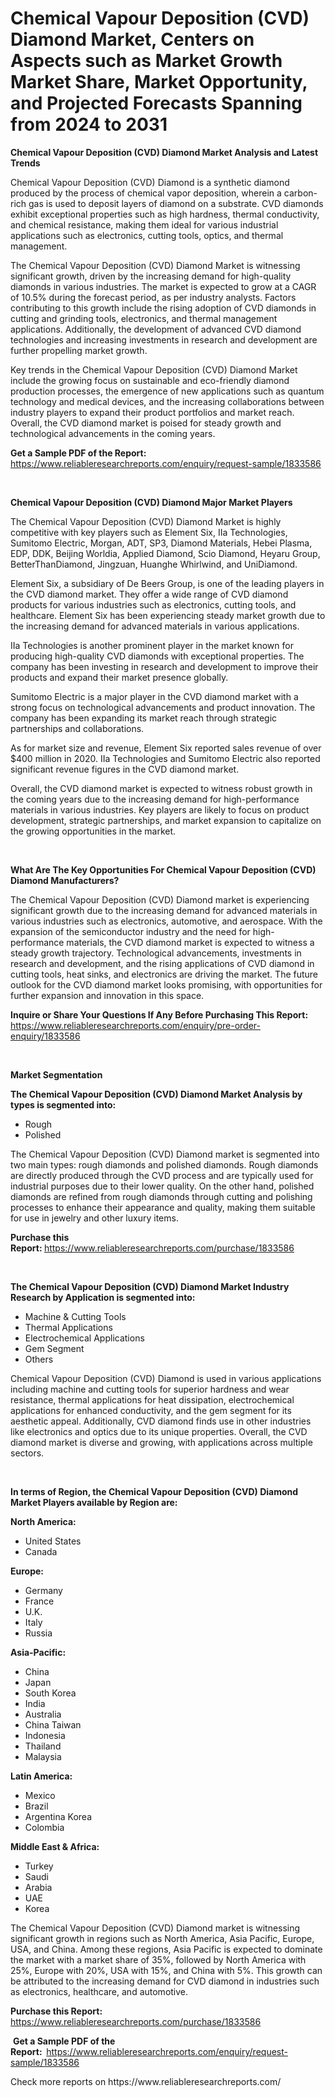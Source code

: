 <p><h1>Chemical Vapour Deposition (CVD) Diamond Market, Centers on Aspects such as Market Growth Market Share, Market Opportunity, and Projected Forecasts Spanning from 2024 to 2031</h1></p><p><strong>Chemical Vapour Deposition (CVD) Diamond Market Analysis and Latest Trends</strong></p>
<p><p>Chemical Vapour Deposition (CVD) Diamond is a synthetic diamond produced by the process of chemical vapor deposition, wherein a carbon-rich gas is used to deposit layers of diamond on a substrate. CVD diamonds exhibit exceptional properties such as high hardness, thermal conductivity, and chemical resistance, making them ideal for various industrial applications such as electronics, cutting tools, optics, and thermal management.</p><p>The Chemical Vapour Deposition (CVD) Diamond Market is witnessing significant growth, driven by the increasing demand for high-quality diamonds in various industries. The market is expected to grow at a CAGR of 10.5% during the forecast period, as per industry analysts. Factors contributing to this growth include the rising adoption of CVD diamonds in cutting and grinding tools, electronics, and thermal management applications. Additionally, the development of advanced CVD diamond technologies and increasing investments in research and development are further propelling market growth.</p><p>Key trends in the Chemical Vapour Deposition (CVD) Diamond Market include the growing focus on sustainable and eco-friendly diamond production processes, the emergence of new applications such as quantum technology and medical devices, and the increasing collaborations between industry players to expand their product portfolios and market reach. Overall, the CVD diamond market is poised for steady growth and technological advancements in the coming years.</p></p>
<p><strong>Get a Sample PDF of the Report:&nbsp;</strong> <a href="https://www.reliableresearchreports.com/enquiry/request-sample/1833586">https://www.reliableresearchreports.com/enquiry/request-sample/1833586</a></p>
<p>&nbsp;</p>
<p><strong>Chemical Vapour Deposition (CVD) Diamond Major Market Players</strong></p>
<p><p>The Chemical Vapour Deposition (CVD) Diamond Market is highly competitive with key players such as Element Six, IIa Technologies, Sumitomo Electric, Morgan, ADT, SP3, Diamond Materials, Hebei Plasma, EDP, DDK, Beijing Worldia, Applied Diamond, Scio Diamond, Heyaru Group, BetterThanDiamond, Jingzuan, Huanghe Whirlwind, and UniDiamond.</p><p>Element Six, a subsidiary of De Beers Group, is one of the leading players in the CVD diamond market. They offer a wide range of CVD diamond products for various industries such as electronics, cutting tools, and healthcare. Element Six has been experiencing steady market growth due to the increasing demand for advanced materials in various applications.</p><p>IIa Technologies is another prominent player in the market known for producing high-quality CVD diamonds with exceptional properties. The company has been investing in research and development to improve their products and expand their market presence globally.</p><p>Sumitomo Electric is a major player in the CVD diamond market with a strong focus on technological advancements and product innovation. The company has been expanding its market reach through strategic partnerships and collaborations.</p><p>As for market size and revenue, Element Six reported sales revenue of over $400 million in 2020. IIa Technologies and Sumitomo Electric also reported significant revenue figures in the CVD diamond market.</p><p>Overall, the CVD diamond market is expected to witness robust growth in the coming years due to the increasing demand for high-performance materials in various industries. Key players are likely to focus on product development, strategic partnerships, and market expansion to capitalize on the growing opportunities in the market.</p></p>
<p>&nbsp;</p>
<p><strong>What Are The Key Opportunities For Chemical Vapour Deposition (CVD) Diamond Manufacturers?</strong></p>
<p><p>The Chemical Vapour Deposition (CVD) Diamond market is experiencing significant growth due to the increasing demand for advanced materials in various industries such as electronics, automotive, and aerospace. With the expansion of the semiconductor industry and the need for high-performance materials, the CVD diamond market is expected to witness a steady growth trajectory. Technological advancements, investments in research and development, and the rising applications of CVD diamond in cutting tools, heat sinks, and electronics are driving the market. The future outlook for the CVD diamond market looks promising, with opportunities for further expansion and innovation in this space.</p></p>
<p><strong>Inquire or Share Your Questions If Any Before Purchasing This Report:</strong> <a href="https://www.reliableresearchreports.com/enquiry/pre-order-enquiry/1833586">https://www.reliableresearchreports.com/enquiry/pre-order-enquiry/1833586</a></p>
<p>&nbsp;</p>
<p><strong>Market Segmentation</strong></p>
<p><strong>The Chemical Vapour Deposition (CVD) Diamond Market Analysis by types is segmented into:</strong></p>
<p><ul><li>Rough</li><li>Polished</li></ul></p>
<p><p>The Chemical Vapour Deposition (CVD) Diamond market is segmented into two main types: rough diamonds and polished diamonds. Rough diamonds are directly produced through the CVD process and are typically used for industrial purposes due to their lower quality. On the other hand, polished diamonds are refined from rough diamonds through cutting and polishing processes to enhance their appearance and quality, making them suitable for use in jewelry and other luxury items.</p></p>
<p><strong>Purchase this Report:&nbsp;</strong><a href="https://www.reliableresearchreports.com/purchase/1833586">https://www.reliableresearchreports.com/purchase/1833586</a></p>
<p>&nbsp;</p>
<p><strong>The Chemical Vapour Deposition (CVD) Diamond Market Industry Research by Application is segmented into:</strong></p>
<p><ul><li>Machine & Cutting Tools</li><li>Thermal Applications</li><li>Electrochemical Applications</li><li>Gem Segment</li><li>Others</li></ul></p>
<p><p>Chemical Vapour Deposition (CVD) Diamond is used in various applications including machine and cutting tools for superior hardness and wear resistance, thermal applications for heat dissipation, electrochemical applications for enhanced conductivity, and the gem segment for its aesthetic appeal. Additionally, CVD diamond finds use in other industries like electronics and optics due to its unique properties. Overall, the CVD diamond market is diverse and growing, with applications across multiple sectors.</p></p>
<p>&nbsp;</p>
<p><strong>In terms of Region, the Chemical Vapour Deposition (CVD) Diamond Market Players available by Region are:</strong></p>
<p>
    <p> <strong> North America: </strong>
        <ul>
            <li>United States</li>
            <li>Canada</li>
        </ul>
        </p> 
    <p> <strong> Europe: </strong>
        <ul>
            <li>Germany</li>
            <li>France</li>
            <li>U.K.</li>
            <li>Italy</li>
            <li>Russia</li>
        </ul>
        </p> 
    <p> <strong> Asia-Pacific: </strong>
        <ul>
            <li>China</li>
            <li>Japan</li>
            <li>South Korea</li>
            <li>India</li>
            <li>Australia</li>
            <li>China Taiwan</li>
            <li>Indonesia</li>
            <li>Thailand</li>
            <li>Malaysia</li>
        </ul>
        </p> 
    <p> <strong> Latin America: </strong>
        <ul>
            <li>Mexico</li>
            <li>Brazil</li>
            <li>Argentina Korea</li>
            <li>Colombia</li>
        </ul>
        </p> 
    <p> <strong> Middle East & Africa: </strong>
        <ul>
            <li>Turkey</li>
            <li>Saudi</li>
            <li>Arabia</li>
            <li>UAE</li>
            <li>Korea</li>
        </ul>
    </p>
    </p>
<p><p>The Chemical Vapour Deposition (CVD) Diamond market is witnessing significant growth in regions such as North America, Asia Pacific, Europe, USA, and China. Among these regions, Asia Pacific is expected to dominate the market with a market share of 35%, followed by North America with 25%, Europe with 20%, USA with 15%, and China with 5%. This growth can be attributed to the increasing demand for CVD diamond in industries such as electronics, healthcare, and automotive.</p></p>
<p><strong>Purchase this Report: </strong><a href="https://www.reliableresearchreports.com/purchase/1833586">https://www.reliableresearchreports.com/purchase/1833586</a></p>
<p>&nbsp;<strong>Get a Sample PDF of the Report:&nbsp;&nbsp;</strong><a href="https://www.reliableresearchreports.com/enquiry/request-sample/1833586">https://www.reliableresearchreports.com/enquiry/request-sample/1833586</a></p>
<p><strong></strong></p>
<p>Check more reports on https://www.reliableresearchreports.com/</p>